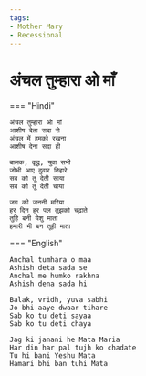 ```yaml
---
tags:
- Mother Mary
- Recessional
---
```


# अंचल तुम्हारा ओ माँ  

=== "Hindi"

    अंचल तुम्हारा ओ माँ  
    आशीष देता सदा से  
    अंचल में हमको रखना  
    आशीष देना सदा ही  

    बालक, वृद्ध, युवा सभी  
    जोभी आए दुवार तिहारे  
    सब को तू देती साया  
    सब को तू देती चाया  

    जग की जननी मरिया  
    हर दिन हर पल तुझको चढ़ाते  
    तुहि बनी येशु माता  
    हमारी भी बन तूही माता  

=== "English"

    Anchal tumhara o maa  
    Ashish deta sada se  
    Anchal me humko rakhna  
    Ashish dena sada hi  

    Balak, vridh, yuva sabhi  
    Jo bhi aaye dwaar tihare  
    Sab ko tu deti sayaa  
    Sab ko tu deti chaya  
 
    Jag ki janani he Mata Maria  
    Har din har pal tujh ko chadate  
    Tu hi bani Yeshu Mata  
    Hamari bhi ban tuhi Mata